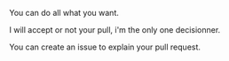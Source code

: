 You can do all what you want.

I will accept or not your pull, i'm the only one decisionner.

You can create an issue to explain your pull request.
